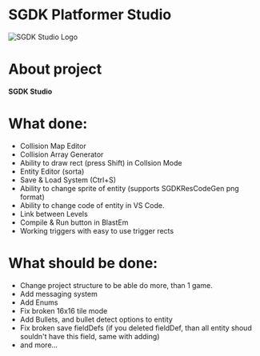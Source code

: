 # SGDK Platformer Studio

![SGDK Studio Logo](https://github.com/bolon667/SGDK_OneScreenPlatformerStudio/blob/main/readMe/sgdk_studio_github_pic.png)

# About project

**SGDK Studio** 


# What done:

- Collision Map Editor
- Collision Array Generator
- Ability to draw rect (press Shift) in Collsion Mode
- Entity Editor (sorta)
- Save & Load System (Ctrl+S)
- Ability to change sprite of entity (supports SGDKResCodeGen png format)
- Ability to change code of entity in VS Code.
- Link between Levels
- Compile & Run button in BlastEm
- Working triggers with easy to use trigger rects

# What should be done:

- Change project structure to be able do more, than 1 game.
- Add messaging system
- Add Enums
- Fix broken 16x16 tile mode
- Add Bullets, and bullet detect options to entity
- Fix broken save fieldDefs (if you deleted fieldDef, than all entity shoud souldn't have this field, same with adding)
- and more...
